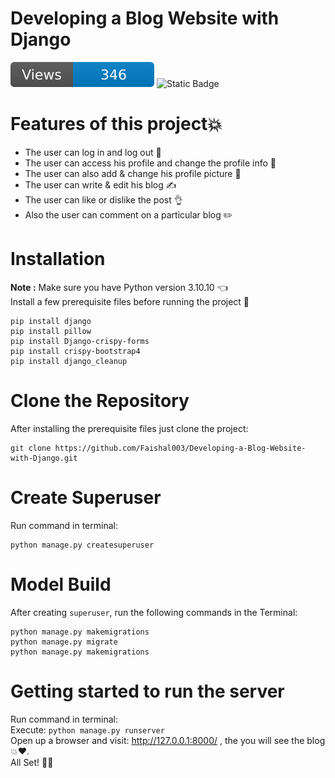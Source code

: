 # Developing a Blog Website with Django
[![Image of my-views-counter](https://github.com/Faishal003/my-views-counter/blob/master/svg/731950256/badge.svg)](https://github.com/Faishal003/my-views-counter/blob/master/readme/731950256/week.md) ![Static Badge](https://img.shields.io/badge/python-3.10-blue?link=https%3A%2F%2Fwww.python.org%2Fdownloads%2Frelease%2Fpython-3100%2F)
# Features of this project💥
* The user can log in and log out 🔐
* The user can access his profile and change the profile info 💁
* The user can also add & change his profile picture 💁
* The user can write & edit his blog ✍
* The user can like or dislike the post 👌
* Also the user can comment on a particular blog ✏️
# Installation
**Note :** Make sure you have Python version 3.10.10 👈<br>
Install a few prerequisite files before running the project 👀<br>
```
pip install django
pip install pillow
pip install Django-crispy-forms
pip install crispy-bootstrap4  
pip install django_cleanup 
```
# Clone the Repository
After installing the prerequisite files just clone the project:<br>
```
git clone https://github.com/Faishal003/Developing-a-Blog-Website-with-Django.git
```
# Create Superuser
Run command in terminal:
```
python manage.py createsuperuser
```
# Model Build
After creating `superuser`, run the following commands in the Terminal:
```
python manage.py makemigrations
python manage.py migrate
python manage.py makemigrations
```
# Getting started to run the server
Run command in terminal:<br>
Execute: `python manage.py runserver`<br>
Open up a browser and visit: <span style="color: blue;">http://127.0.0.1:8000/</span> , the you will see the blog💥❤️.<br>
All Set! 🤩🔥
